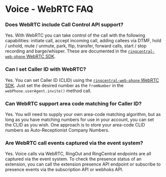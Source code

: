 # Voice - WebRTC FAQ

### Does WebRTC include Call Control API support?

Yes. With WebRTC you can take control of the call with the following capabilities: initiate call, accept incoming call, adding callees via DTMF, hold / unhold, mute / unmute, park, flip, transfer, forward calls, start / stop recording and barge/whisper. These are documented in the [`ringcentral-web-phone` WebRTC SDK](https://github.com/ringcentral/ringcentral-web-phone).

### Can I set Caller ID with WebRTC?

Yes. You can set Caller ID (CLID) using the [`ringcentral-web-phone` WebRTC SDK](https://github.com/ringcentral/ringcentral-web-phone). Just set the desired number as the `fromNumber` in the `webPhone.userAgent.invite()` method call.

### Can WebRTC support area code matching for Caller ID?

Yes. You will need to supply your own area-code matching algorithm, but as long as you have matching numbers for use in your account, you can set the CLID as you wish. One approach is to store your area-code CLID numbers as Auto-Receptionist Company Numbers.

### Are WebRTC call events captured via the event system?

Yes. Voice calls via WebRTC, RingOut and RingCentral endpoints are all captured via the event system. To check the presence status of an extension, you can call the extension presence API endpoint or subscribe to presence events via the subscription API or webhoks API.
